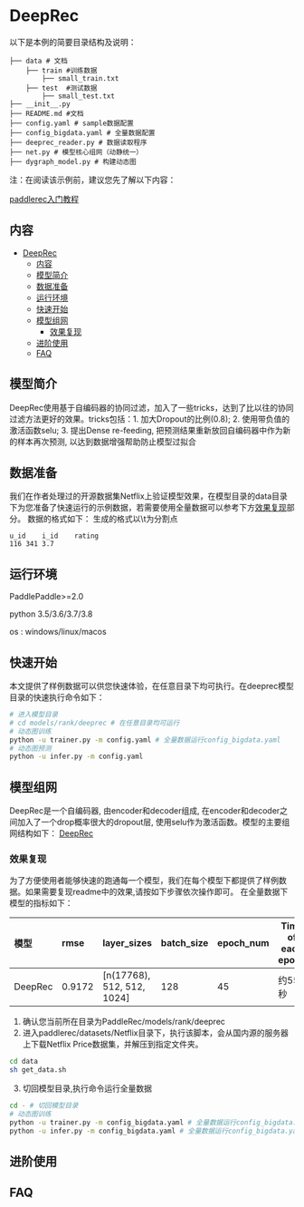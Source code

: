 # DeepRec

 以下是本例的简要目录结构及说明： 

```
├── data # 文档
	├── train #训练数据
		├── small_train.txt
	├── test  #测试数据
		├── small_test.txt
├── __init__.py 
├── README.md #文档
├── config.yaml # sample数据配置
├── config_bigdata.yaml # 全量数据配置
├── deeprec_reader.py # 数据读取程序
├── net.py # 模型核心组网（动静统一）
├── dygraph_model.py # 构建动态图
```

注：在阅读该示例前，建议您先了解以下内容：

[paddlerec入门教程](https://github.com/PaddlePaddle/PaddleRec/blob/master/README.md)

## 内容

- [DeepRec](#deeprec)
	- [内容](#内容)
	- [模型简介](#模型简介)
	- [数据准备](#数据准备)
	- [运行环境](#运行环境)
	- [快速开始](#快速开始)
	- [模型组网](#模型组网)
		- [效果复现](#效果复现)
	- [进阶使用](#进阶使用)
	- [FAQ](#faq)

## 模型简介
DeepRec使用基于自编码器的协同过滤，加入了一些tricks，达到了比以往的协同过滤方法更好的效果。tricks包括：1. 加大Dropout的比例(0.8); 2. 使用带负值的激活函数selu; 3. 提出Dense re-feeding, 把预测结果重新放回自编码器中作为新的样本再次预测, 以达到数据增强帮助防止模型过拟合

## 数据准备
我们在作者处理过的开源数据集Netflix上验证模型效果，在模型目录的data目录下为您准备了快速运行的示例数据，若需要使用全量数据可以参考下方[效果复现](#效果复现)部分。
数据的格式如下：
生成的格式以\t为分割点

```
u_id	i_id	rating
116	341	3.7
```

## 运行环境
PaddlePaddle>=2.0

python 3.5/3.6/3.7/3.8

os : windows/linux/macos

## 快速开始
本文提供了样例数据可以供您快速体验，在任意目录下均可执行。在deeprec模型目录的快速执行命令如下： 
```bash
# 进入模型目录
# cd models/rank/deeprec # 在任意目录均可运行
# 动态图训练
python -u trainer.py -m config.yaml # 全量数据运行config_bigdata.yaml 
# 动态图预测
python -u infer.py -m config.yaml 
```

## 模型组网
DeepRec是一个自编码器, 由encoder和decoder组成, 在encoder和decoder之间加入了一个drop概率很大的dropout层, 使用selu作为激活函数。模型的主要组网结构如下：
[DeepRec](../../../doc/imgs/AutoEncoder.png)


### 效果复现
为了方便使用者能够快速的跑通每一个模型，我们在每个模型下都提供了样例数据。如果需要复现readme中的效果,请按如下步骤依次操作即可。 
在全量数据下模型的指标如下：

| 模型 | rmse   | layer_sizes             | batch_size | epoch_num | Time of each epoch |
| :------| :------ | :------ | :------| :------ | -------|
| DeepRec | 0.9172 | [n(17768), 512, 512, 1024] | 128        | 45        | 约55秒 |

1. 确认您当前所在目录为PaddleRec/models/rank/deeprec
2. 进入paddlerec/datasets/Netflix目录下，执行该脚本，会从国内源的服务器上下载Netflix Price数据集，并解压到指定文件夹。

``` bash
cd data
sh get_data.sh
```
3. 切回模型目录,执行命令运行全量数据
```bash
cd - # 切回模型目录
# 动态图训练
python -u trainer.py -m config_bigdata.yaml # 全量数据运行config_bigdata.yaml 
python -u infer.py -m config_bigdata.yaml # 全量数据运行config_bigdata.yaml 
```

## 进阶使用

## FAQ
